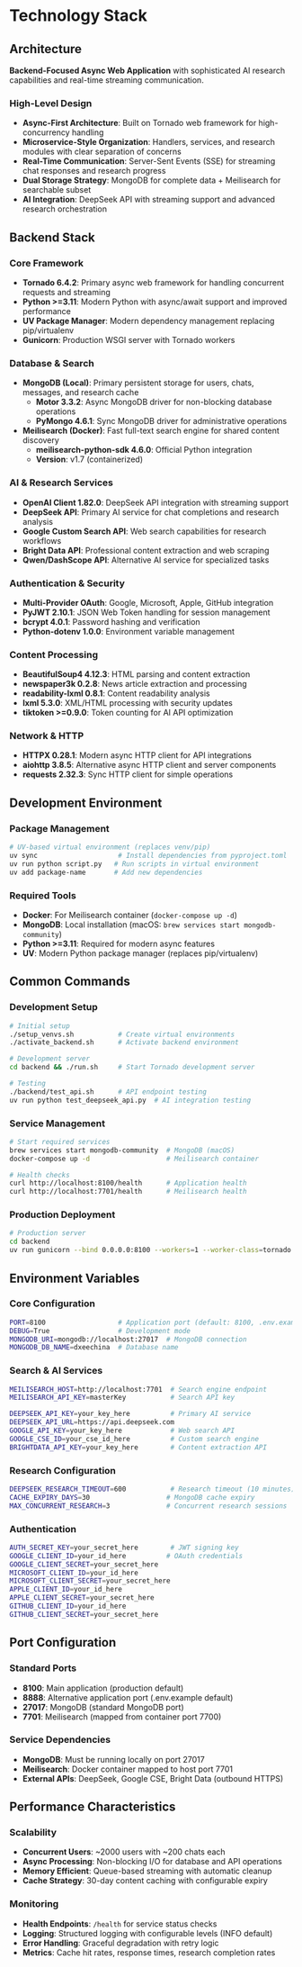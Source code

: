 # Technology Stack

## Architecture
**Backend-Focused Async Web Application** with sophisticated AI research capabilities and real-time streaming communication.

### High-Level Design
- **Async-First Architecture**: Built on Tornado web framework for high-concurrency handling
- **Microservice-Style Organization**: Handlers, services, and research modules with clear separation of concerns
- **Real-Time Communication**: Server-Sent Events (SSE) for streaming chat responses and research progress
- **Dual Storage Strategy**: MongoDB for complete data + Meilisearch for searchable subset
- **AI Integration**: DeepSeek API with streaming support and advanced research orchestration

## Backend Stack

### Core Framework
- **Tornado 6.4.2**: Primary async web framework for handling concurrent requests and streaming
- **Python >=3.11**: Modern Python with async/await support and improved performance
- **UV Package Manager**: Modern dependency management replacing pip/virtualenv
- **Gunicorn**: Production WSGI server with Tornado workers

### Database & Search
- **MongoDB (Local)**: Primary persistent storage for users, chats, messages, and research cache
  - **Motor 3.3.2**: Async MongoDB driver for non-blocking database operations
  - **PyMongo 4.6.1**: Sync MongoDB driver for administrative operations
- **Meilisearch (Docker)**: Fast full-text search engine for shared content discovery
  - **meilisearch-python-sdk 4.6.0**: Official Python integration
  - **Version**: v1.7 (containerized)

### AI & Research Services
- **OpenAI Client 1.82.0**: DeepSeek API integration with streaming support
- **DeepSeek API**: Primary AI service for chat completions and research analysis
- **Google Custom Search API**: Web search capabilities for research workflows
- **Bright Data API**: Professional content extraction and web scraping
- **Qwen/DashScope API**: Alternative AI service for specialized tasks

### Authentication & Security
- **Multi-Provider OAuth**: Google, Microsoft, Apple, GitHub integration
- **PyJWT 2.10.1**: JSON Web Token handling for session management
- **bcrypt 4.0.1**: Password hashing and verification
- **Python-dotenv 1.0.0**: Environment variable management

### Content Processing
- **BeautifulSoup4 4.12.3**: HTML parsing and content extraction
- **newspaper3k 0.2.8**: News article extraction and processing
- **readability-lxml 0.8.1**: Content readability analysis
- **lxml 5.3.0**: XML/HTML processing with security updates
- **tiktoken >=0.9.0**: Token counting for AI API optimization

### Network & HTTP
- **HTTPX 0.28.1**: Modern async HTTP client for API integrations
- **aiohttp 3.8.5**: Alternative async HTTP client and server components
- **requests 2.32.3**: Sync HTTP client for simple operations

## Development Environment

### Package Management
```bash
# UV-based virtual environment (replaces venv/pip)
uv sync                    # Install dependencies from pyproject.toml
uv run python script.py   # Run scripts in virtual environment
uv add package-name       # Add new dependencies
```

### Required Tools
- **Docker**: For Meilisearch container (`docker-compose up -d`)
- **MongoDB**: Local installation (macOS: `brew services start mongodb-community`)
- **Python >=3.11**: Required for modern async features
- **UV**: Modern Python package manager (replaces pip/virtualenv)

## Common Commands

### Development Setup
```bash
# Initial setup
./setup_venvs.sh           # Create virtual environments
./activate_backend.sh      # Activate backend environment

# Development server
cd backend && ./run.sh     # Start Tornado development server

# Testing
./backend/test_api.sh      # API endpoint testing
uv run python test_deepseek_api.py  # AI integration testing
```

### Service Management
```bash
# Start required services
brew services start mongodb-community  # MongoDB (macOS)
docker-compose up -d                   # Meilisearch container

# Health checks
curl http://localhost:8100/health      # Application health
curl http://localhost:7701/health      # Meilisearch health
```

### Production Deployment
```bash
# Production server
cd backend
uv run gunicorn --bind 0.0.0.0:8100 --workers=1 --worker-class=tornado wsgi:application
```

## Environment Variables

### Core Configuration
```bash
PORT=8100                  # Application port (default: 8100, .env.example: 8888)
DEBUG=True                 # Development mode
MONGODB_URI=mongodb://localhost:27017  # MongoDB connection
MONGODB_DB_NAME=dxeechina  # Database name
```

### Search & AI Services
```bash
MEILISEARCH_HOST=http://localhost:7701  # Search engine endpoint
MEILISEARCH_API_KEY=masterKey           # Search API key

DEEPSEEK_API_KEY=your_key_here          # Primary AI service
DEEPSEEK_API_URL=https://api.deepseek.com
GOOGLE_API_KEY=your_key_here            # Web search API
GOOGLE_CSE_ID=your_cse_id_here          # Custom search engine
BRIGHTDATA_API_KEY=your_key_here        # Content extraction API
```

### Research Configuration
```bash
DEEPSEEK_RESEARCH_TIMEOUT=600           # Research timeout (10 minutes)
CACHE_EXPIRY_DAYS=30                   # MongoDB cache expiry
MAX_CONCURRENT_RESEARCH=3              # Concurrent research sessions
```

### Authentication
```bash
AUTH_SECRET_KEY=your_secret_here        # JWT signing key
GOOGLE_CLIENT_ID=your_id_here          # OAuth credentials
GOOGLE_CLIENT_SECRET=your_secret_here
MICROSOFT_CLIENT_ID=your_id_here
MICROSOFT_CLIENT_SECRET=your_secret_here
APPLE_CLIENT_ID=your_id_here
APPLE_CLIENT_SECRET=your_secret_here
GITHUB_CLIENT_ID=your_id_here
GITHUB_CLIENT_SECRET=your_secret_here
```

## Port Configuration

### Standard Ports
- **8100**: Main application (production default)
- **8888**: Alternative application port (.env.example default)
- **27017**: MongoDB (standard MongoDB port)
- **7701**: Meilisearch (mapped from container port 7700)

### Service Dependencies
- **MongoDB**: Must be running locally on port 27017
- **Meilisearch**: Docker container mapped to host port 7701
- **External APIs**: DeepSeek, Google CSE, Bright Data (outbound HTTPS)

## Performance Characteristics

### Scalability
- **Concurrent Users**: ~2000 users with ~200 chats each
- **Async Processing**: Non-blocking I/O for database and API operations
- **Memory Efficient**: Queue-based streaming with automatic cleanup
- **Cache Strategy**: 30-day content caching with configurable expiry

### Monitoring
- **Health Endpoints**: `/health` for service status checks
- **Logging**: Structured logging with configurable levels (INFO default)
- **Error Handling**: Graceful degradation with retry logic
- **Metrics**: Cache hit rates, response times, research completion rates